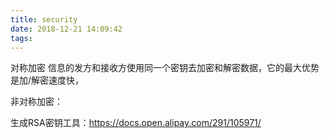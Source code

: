```yaml
---
title: security
date: 2018-12-21 14:09:42
tags:
---
```

对称加密
信息的发方和接收方使用同一个密钥去加密和解密数据，它的最大优势是加/解密速度快，

非对称加密：

生成RSA密钥工具：https://docs.open.alipay.com/291/105971/